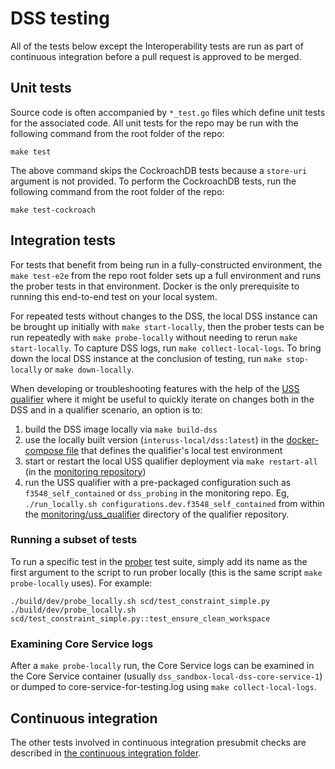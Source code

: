 # DSS testing

All of the tests below except the Interoperability tests are run as part of
continuous integration before a pull request is approved to be merged.

## Unit tests
Source code is often accompanied by `*_test.go` files which define unit tests
for the associated code.  All unit tests for the repo may be run with the
following command from the root folder of the repo:
```shell script
make test
```
The above command skips the CockroachDB tests because a `store-uri` argument is
 not provided.  To perform the CockroachDB tests, run the following command
 from the root folder of the repo:
```shell script
make test-cockroach
```

## Integration tests
For tests that benefit from being run in a fully-constructed environment, the
`make test-e2e` from the repo root folder sets up a full environment and runs
the prober tests in that environment.  Docker is the only  prerequisite to
running this end-to-end test on your local system.

For repeated tests without changes to the DSS, the local DSS instance can be
brought up initially with `make start-locally`, then the prober tests can be run
repeatedly with `make probe-locally` without needing to rerun
`make start-locally`.  To capture DSS logs, run `make collect-local-logs`.  To
bring down the local DSS instance at the conclusion of testing, run
`make stop-locally` or `make down-locally`.

When developing or troubleshooting features with the help of the [USS qualifier](https://github.com/interuss/monitoring/tree/main/monitoring/uss_qualifier)
where it might be useful to quickly iterate on changes both in the DSS and in a qualifier scenario,
an option is to:

1. build the DSS image locally via `make build-dss`
2. use the locally built version (`interuss-local/dss:latest`) in the [docker-compose file](https://github.com/interuss/monitoring/blob/843e69a166e6fb76459ebcda171dcd77a26ea5dc/build/dev/docker-compose.yaml#L46) that defines the qualifier's local test environment
3. start or restart the local USS qualifier deployment via `make restart-all` (in the [monitoring repository](https://github.com/interuss/monitoring/blob/843e69a166e6fb76459ebcda171dcd77a26ea5dc/Makefile#L116))
4. run the USS qualifier with a pre-packaged configuration such as `f3548_self_contained` or `dss_probing` in the monitoring repo. Eg, `./run_locally.sh configurations.dev.f3548_self_contained` from within the [monitoring/uss_qualifier](https://github.com/interuss/monitoring/tree/main/monitoring/uss_qualifier) directory of the qualifier repository.


### Running a subset of tests
To run a specific test in the [prober](../monitoring/prober) test suite,
simply add its name as the first argument to the script to run prober locally
(this is the same script `make probe-locally` uses).  For example:
```shell script
./build/dev/probe_locally.sh scd/test_constraint_simple.py
./build/dev/probe_locally.sh scd/test_constraint_simple.py::test_ensure_clean_workspace
```

### Examining Core Service logs
After a `make probe-locally` run, the Core Service logs can be examined in the
Core Service container (usually `dss_sandbox-local-dss-core-service-1`) or
dumped to core-service-for-testing.log using `make collect-local-logs`.

## Continuous integration
The other tests involved in continuous integration presubmit checks are
described in [the continuous integration folder](../.github/workflows/CI.md).

